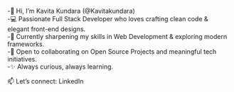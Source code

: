 -👋 Hi, I’m Kavita Kundara (@Kavitakundara)<br>
-💻 Passionate Full Stack Developer who loves crafting clean code & elegant front-end designs.<br>
-🌱 Currently sharpening my skills in Web Development & exploring modern frameworks.<br>
-🤝 Open to collaborating on Open Source Projects and meaningful tech initiatives.<br>
-✨ Always curious, always learning.<br>

📫 Let’s connect: LinkedIn
<!---
Kavitakundara/Kavitakundara is a ✨ special ✨ repository because its `README.md` (this file) appears on your GitHub profile.
You can click the Preview link to take a look at your changes.
--->
